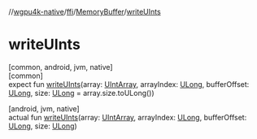 //[wgpu4k-native](../../../index.md)/[ffi](../index.md)/[MemoryBuffer](index.md)/[writeUInts](write-u-ints.md)

# writeUInts

[common, android, jvm, native]\
[common]\
expect fun [writeUInts](write-u-ints.md)(array: [UIntArray](https://kotlinlang.org/api/core/kotlin-stdlib/kotlin/-u-int-array/index.html), arrayIndex: [ULong](https://kotlinlang.org/api/core/kotlin-stdlib/kotlin/-u-long/index.html), bufferOffset: [ULong](https://kotlinlang.org/api/core/kotlin-stdlib/kotlin/-u-long/index.html), size: [ULong](https://kotlinlang.org/api/core/kotlin-stdlib/kotlin/-u-long/index.html) = array.size.toULong())

[android, jvm, native]\
actual fun [writeUInts](write-u-ints.md)(array: [UIntArray](https://kotlinlang.org/api/core/kotlin-stdlib/kotlin/-u-int-array/index.html), arrayIndex: [ULong](https://kotlinlang.org/api/core/kotlin-stdlib/kotlin/-u-long/index.html), bufferOffset: [ULong](https://kotlinlang.org/api/core/kotlin-stdlib/kotlin/-u-long/index.html), size: [ULong](https://kotlinlang.org/api/core/kotlin-stdlib/kotlin/-u-long/index.html))